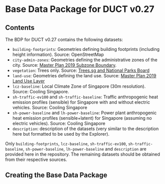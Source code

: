 # Base Data Package for DUCT v0.27

## Contents
The BDP for DUCT v0.27 contains the following datasets:
- `building-footprints`: Geometries defining building footprints (including height information). Source: OpenStreetMap
- `city-admin-zones`: Geometries defining the administrative zones of the city. Source: [Master Plan 2019 Subzone Boundary](https://beta.data.gov.sg/datasets/d_8594ae9ff96d0c708bc2af633048edfb/view).
- `vegetation`: Trees only. Source: [Trees.sg and National Parks Board](https://github.com/cheeaun/sgtreesdata)
- `land-use`: Geometries defining the land use. Source: [Master Plan 2019 Land Use Layer](https://beta.data.gov.sg/datasets/d_90d86daa5bfaa371668b84fa5f01424f/view)
- `lcz-baseline`: Local Climate Zone of Singapore (30m resolution). Source: Cooling Singapore.
- `sh-traffic-ev100` and `sh-traffic-baseline`: Traffic anthropogenic heat emission profiles (sensible) for Singapore with and without electric vehicles. Source: Cooling Singapore
- `sh-power-baseline` and `lh-power-baseline`: Power plant anthropogenic heat emission profiles (sensible+latent) for Singapore (assuming no electric vehicles). Source: Cooling Singapore
- `description`: description of the datasets (very similar to the description here but formatted to be used by the Explorer).

Only `building-footprints`, `lcz-baseline`, `sh-traffic-ev100`, `sh-traffic-baseline`, `sh-power-baseline`, `lh-power-baseline` and `description` are provided here in the repository. The remaining datasets should be obtained from their respective sources.

## Creating the Base Data Package

